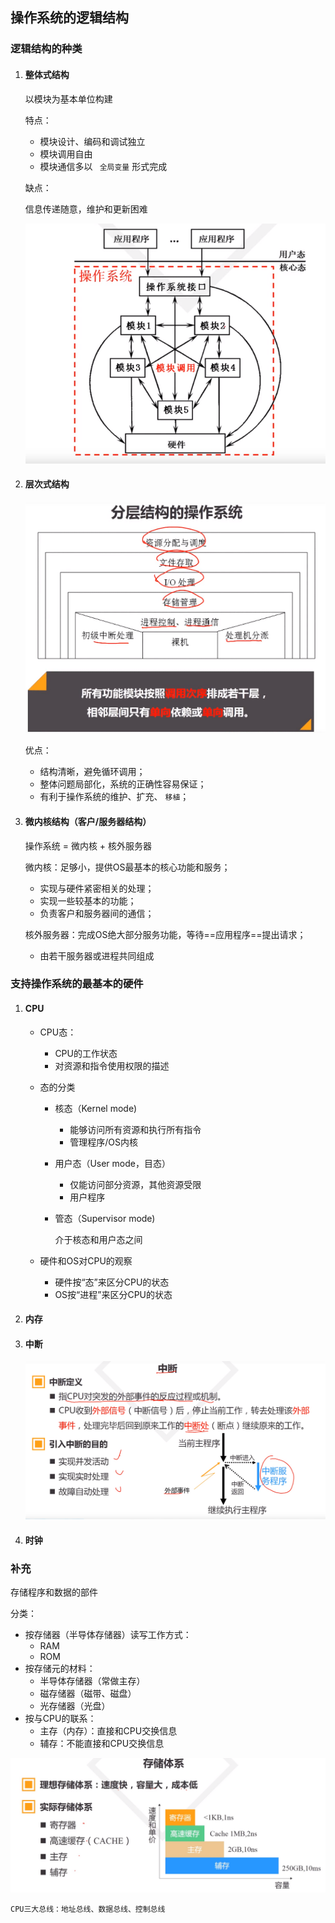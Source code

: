 ## 操作系统的逻辑结构

### 逻辑结构的种类

1. #### 整体式结构

   以模块为基本单位构建

   特点：

   - 模块设计、编码和调试独立
   - 模块调用自由
   - 模块通信多以 ` 全局变量` 形式完成

   缺点：

   信息传递随意，维护和更新困难

   ![](2.assets/image-20200629223726806.png)

   

2. #### 层次式结构

   ![](2.assets/image-20200629224152322.png)

   优点：

   - 结构清晰，避免循环调用；
   - 整体问题局部化，系统的正确性容易保证；
   - 有利于操作系统的维护、扩充、 `移植`；

   

3. #### 微内核结构（客户/服务器结构）

   操作系统 = 微内核 + 核外服务器

   微内核：足够小，提供OS最基本的核心功能和服务；

   - 实现与硬件紧密相关的处理；
   - 实现一些较基本的功能；
   - 负责客户和服务器间的通信；

   核外服务器：完成OS绝大部分服务功能，等待==应用程序==提出请求；

   - 由若干服务器或进程共同组成

###  支持操作系统的最基本的硬件

1. #### CPU

   - CPU态：

     - CPU的工作状态
     - 对资源和指令使用权限的描述

   - 态的分类

     - 核态（Kernel mode)

       - 能够访问所有资源和执行所有指令
       - 管理程序/OS内核

     - 用户态（User mode，目态）

       - 仅能访问部分资源，其他资源受限
       - 用户程序

     - 管态（Supervisor mode)

       介于核态和用户态之间

   - 硬件和OS对CPU的观察

     - 硬件按“态”来区分CPU的状态
     - OS按“进程”来区分CPU的状态

2. #### 内存

3. #### 中断

   ![](2.assets/image-20200629232236047.png)

4. #### 时钟

### 补充

存储程序和数据的部件

分类：

- 按存储器（半导体存储器）读写工作方式：
  - RAM
  - ROM
- 按存储元的材料：
  - 半导体存储器（常做主存）
  - 磁存储器（磁带、磁盘）
  - 光存储器（光盘）
- 按与CPU的联系：
  - 主存（内存）：直接和CPU交换信息
  - 辅存：不能直接和CPU交换信息

![](2.assets/image-20200629231416241.png)

`CPU三大总线：地址总线、数据总线、控制总线`
